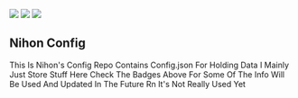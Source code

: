<img src="https://img.shields.io/badge/Version-5.3.3-%23CD3255" > <img src="https://img.shields.io/badge/Discord-discord.gg%2FaUEq6QJRMW-blue" > <img src="https://img.shields.io/badge/Download-https%3A%2F%2Fwearedevs.net%2Fd%2Fnihon-success" >

## Nihon Config

This Is Nihon's Config Repo Contains Config.json For Holding Data
I Mainly Just Store Stuff Here Check The Badges Above For Some Of The Info
Will Be Used And Updated In The Future Rn It's Not Really Used Yet
